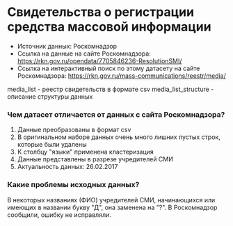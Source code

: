 # Свидетельства о регистрации средства массовой информации
* Источник данных: Роскомнадзор
* Ссылка на данные на сайте Роскомнадзора: https://rkn.gov.ru/opendata/7705846236-ResolutionSMI/
* Ссылка на интерактивный поиск по этому датасету на сайте Роскомнадзора: https://rkn.gov.ru/mass-communications/reestr/media/

media_list - реестр свидетельств в формате csv
media_list_structure - описание структуры данных

### Чем датасет отличается от данных с сайта Роскомнадзора?
1. Данные преобразованы в формат csv
2. В оригинальном наборе данных очень много лишних пустых строк, которые были удалены
3. К столбцу "языки" применена кластеризация
4. Данные представлены в разрезе учредителей СМИ
5. Актуальность данных: 26.02.2017

### Какие проблемы исходных данных?
В некоторых названиях (ФИО) учредителей СМИ, начинающихся или имеющих в названии букву "Д", она заменена на "?". В Роскомнадзор сообщили, ошибку не исправляли.
